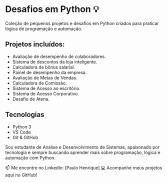 # Desafios em Python 💡
Coleção de pequenos projetos e desafios em Python criados para praticar lógica de programação e automação.

## Projetos incluídos:
- Avaliação de desempenho de colaboradores.
- Sistema de descontos da loja inteligente.
- Calculadora de bônus salarial.
- Painel de desempenho da empresa.
- Avaliação de Metas de Vendas.
- Calculadora de Comissão.
- Sistema de Acesso ao escritório.
- Sistema de Acesso Corporativo.
- Desafio de Atena.

## Tecnologias
- Python 3
- VS Code
- Git & GitHub

Sou estudante de Análise e Desenvolvimento de Sistemas, apaixonado por tecnologia e sempre buscando aprender mais sobre programação, lógica e automação com Python.

📫 Me encontre no LinkedIn: [Paulo Henrique]
💻 Acompanhe meus projetos aqui no GitHub!
